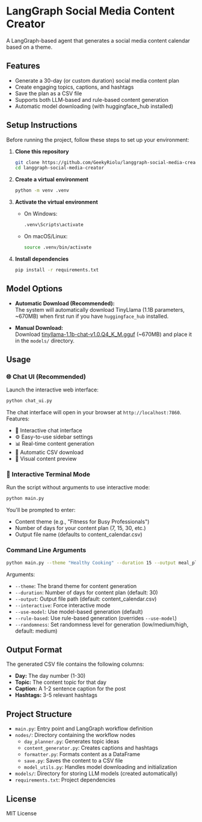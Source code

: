 # LangGraph Social Media Content Creator

A LangGraph-based agent that generates a social media content calendar based on a theme.

## Features

- Generate a 30-day (or custom duration) social media content plan
- Create engaging topics, captions, and hashtags
- Save the plan as a CSV file
- Supports both LLM-based and rule-based content generation
- Automatic model downloading (with huggingface_hub installed)

## Setup Instructions

Before running the project, follow these steps to set up your environment:

1. **Clone this repository**

   ```bash
   git clone https://github.com/GeekyRiolu/langgraph-social-media-creator.git
   cd langgraph-social-media-creator
   ```

2. **Create a virtual environment**

   ```bash
   python -m venv .venv
   ```

3. **Activate the virtual environment**

   - On Windows:
     ```bash
     .venv\Scripts\activate
     ```
   - On macOS/Linux:
     ```bash
     source .venv/bin/activate
     ```

4. **Install dependencies**

   ```bash
   pip install -r requirements.txt
   ```

## Model Options

- **Automatic Download (Recommended):**  
  The system will automatically download TinyLlama (1.1B parameters, ~670MB) when first run if you have `huggingface_hub` installed.

- **Manual Download:**  
  Download [tinyllama-1.1b-chat-v1.0.Q4_K_M.gguf](https://huggingface.co/TheBloke/TinyLlama-1.1B-Chat-v1.0-GGUF/resolve/main/tinyllama-1.1b-chat-v1.0.Q4_K_M.gguf) (~670MB) and place it in the `models/` directory.

## Usage

### 🌐 Chat UI (Recommended)

Launch the interactive web interface:

```bash
python chat_ui.py
```

The chat interface will open in your browser at `http://localhost:7860`. Features:
- 💬 Interactive chat interface
- ⚙️ Easy-to-use sidebar settings
- 📊 Real-time content generation
- 📁 Automatic CSV download
- 🎯 Visual content preview

### 📱 Interactive Terminal Mode

Run the script without arguments to use interactive mode:

```bash
python main.py
```

You'll be prompted to enter:
- Content theme (e.g., "Fitness for Busy Professionals")
- Number of days for your content plan (7, 15, 30, etc.)
- Output file name (defaults to content_calendar.csv)

### Command Line Arguments

```bash
python main.py --theme "Healthy Cooking" --duration 15 --output meal_plan.csv --rule-based --randomness medium
```

Arguments:
- `--theme`: The brand theme for content generation
- `--duration`: Number of days for content plan (default: 30)
- `--output`: Output file path (default: content_calendar.csv)
- `--interactive`: Force interactive mode
- `--use-model`: Use model-based generation (default)
- `--rule-based`: Use rule-based generation (overrides `--use-model`)
- `--randomness`: Set randomness level for generation (low/medium/high, default: medium)

## Output Format

The generated CSV file contains the following columns:
- **Day:** The day number (1-30)
- **Topic:** The content topic for that day
- **Caption:** A 1-2 sentence caption for the post
- **Hashtags:** 3-5 relevant hashtags

## Project Structure

- `main.py`: Entry point and LangGraph workflow definition
- `nodes/`: Directory containing the workflow nodes
  - `day_planner.py`: Generates topic ideas
  - `content_generator.py`: Creates captions and hashtags
  - `formatter.py`: Formats content as a DataFrame
  - `save.py`: Saves the content to a CSV file
  - `model_utils.py`: Handles model downloading and initialization
- `models/`: Directory for storing LLM models (created automatically)
- `requirements.txt`: Project dependencies

## License

MIT License
